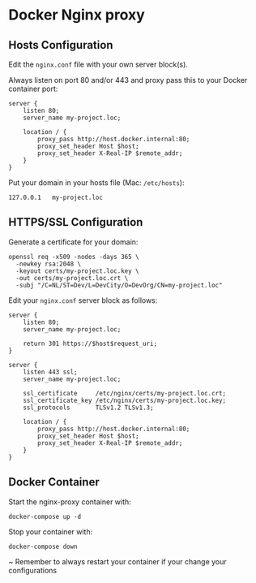 # Docker Nginx proxy

Hosts Configuration
-------
Edit the `nginx.conf` file with your own server block(s).

Always listen on port 80 and/or 443 and proxy pass this to your Docker container port:
```
server {
    listen 80;
    server_name my-project.loc;

    location / {
        proxy_pass http://host.docker.internal:80;
        proxy_set_header Host $host;
        proxy_set_header X-Real-IP $remote_addr;
    }
}
```
Put your domain in your hosts file (Mac: `/etc/hosts`):
```
127.0.0.1   my-project.loc
```

HTTPS/SSL Configuration
-------
Generate a certificate for your domain:
```
openssl req -x509 -nodes -days 365 \
  -newkey rsa:2048 \
  -keyout certs/my-project.loc.key \
  -out certs/my-project.loc.crt \
  -subj "/C=NL/ST=Dev/L=DevCity/O=DevOrg/CN=my-project.loc"
```
Edit your `nginx.conf` server block as follows:
```
server {
    listen 80;
    server_name my-project.loc;

    return 301 https://$host$request_uri;
}

server {
    listen 443 ssl;
    server_name my-project.loc;

    ssl_certificate     /etc/nginx/certs/my-project.loc.crt;
    ssl_certificate_key /etc/nginx/certs/my-project.loc.key;
    ssl_protocols       TLSv1.2 TLSv1.3;

    location / {
        proxy_pass http://host.docker.internal:80;
        proxy_set_header Host $host;
        proxy_set_header X-Real-IP $remote_addr;
    }
}
```

Docker Container
---------
Start the nginx-proxy container with:
```
docker-compose up -d
```
Stop your container with:
```
docker-compose down
```
~ Remember to always restart your container if your change your configurations
